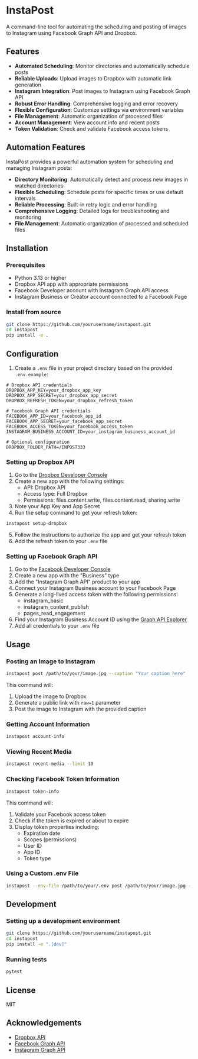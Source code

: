 # InstaPost

A command-line tool for automating the scheduling and posting of images to Instagram using Facebook Graph API and Dropbox.

## Features

- **Automated Scheduling**: Monitor directories and automatically schedule posts
- **Reliable Uploads**: Upload images to Dropbox with automatic link generation
- **Instagram Integration**: Post images to Instagram using Facebook Graph API
- **Robust Error Handling**: Comprehensive logging and error recovery
- **Flexible Configuration**: Customize settings via environment variables
- **File Management**: Automatic organization of processed files
- **Account Management**: View account info and recent posts
- **Token Validation**: Check and validate Facebook access tokens

## Automation Features

InstaPost provides a powerful automation system for scheduling and managing Instagram posts:

- **Directory Monitoring**: Automatically detect and process new images in watched directories
- **Flexible Scheduling**: Schedule posts for specific times or use default intervals
- **Reliable Processing**: Built-in retry logic and error handling
- **Comprehensive Logging**: Detailed logs for troubleshooting and monitoring
- **File Management**: Automatic organization of processed and scheduled files

## Installation

### Prerequisites

- Python 3.13 or higher
- Dropbox API app with appropriate permissions
- Facebook Developer account with Instagram Graph API access
- Instagram Business or Creator account connected to a Facebook Page

### Install from source

```bash
git clone https://github.com/yourusername/instapost.git
cd instapost
pip install -e .
```

## Configuration

1. Create a `.env` file in your project directory based on the provided `.env.example`:

```
# Dropbox API credentials
DROPBOX_APP_KEY=your_dropbox_app_key
DROPBOX_APP_SECRET=your_dropbox_app_secret
DROPBOX_REFRESH_TOKEN=your_dropbox_refresh_token

# Facebook Graph API credentials
FACEBOOK_APP_ID=your_facebook_app_id
FACEBOOK_APP_SECRET=your_facebook_app_secret
FACEBOOK_ACCESS_TOKEN=your_facebook_access_token
INSTAGRAM_BUSINESS_ACCOUNT_ID=your_instagram_business_account_id

# Optional configuration
DROPBOX_FOLDER_PATH=/INPOST333
```

### Setting up Dropbox API

1. Go to the [Dropbox Developer Console](https://www.dropbox.com/developers/apps)
2. Create a new app with the following settings:
   - API: Dropbox API
   - Access type: Full Dropbox
   - Permissions: files.content.write, files.content.read, sharing.write
3. Note your App Key and App Secret
4. Run the setup command to get your refresh token:

```bash
instapost setup-dropbox
```

5. Follow the instructions to authorize the app and get your refresh token
6. Add the refresh token to your `.env` file

### Setting up Facebook Graph API

1. Go to the [Facebook Developer Console](https://developers.facebook.com/)
2. Create a new app with the "Business" type
3. Add the "Instagram Graph API" product to your app
4. Connect your Instagram Business account to your Facebook Page
5. Generate a long-lived access token with the following permissions:
   - instagram_basic
   - instagram_content_publish
   - pages_read_engagement
6. Find your Instagram Business Account ID using the [Graph API Explorer](https://developers.facebook.com/tools/explorer/)
7. Add all credentials to your `.env` file

## Usage

### Posting an Image to Instagram

```bash
instapost post /path/to/your/image.jpg --caption "Your caption here"
```

This command will:
1. Upload the image to Dropbox
2. Generate a public link with `raw=1` parameter
3. Post the image to Instagram with the provided caption

### Getting Account Information

```bash
instapost account-info
```

### Viewing Recent Media

```bash
instapost recent-media --limit 10
```

### Checking Facebook Token Information

```bash
instapost token-info
```

This command will:
1. Validate your Facebook access token
2. Check if the token is expired or about to expire
3. Display token properties including:
   - Expiration date
   - Scopes (permissions)
   - User ID
   - App ID
   - Token type

### Using a Custom .env File

```bash
instapost --env-file /path/to/your/.env post /path/to/your/image.jpg --caption "Your caption here"
```

## Development

### Setting up a development environment

```bash
git clone https://github.com/yourusername/instapost.git
cd instapost
pip install -e ".[dev]"
```

### Running tests

```bash
pytest
```

## License

MIT

## Acknowledgements

- [Dropbox API](https://www.dropbox.com/developers/documentation/http/overview)
- [Facebook Graph API](https://developers.facebook.com/docs/graph-api)
- [Instagram Graph API](https://developers.facebook.com/docs/instagram-api)